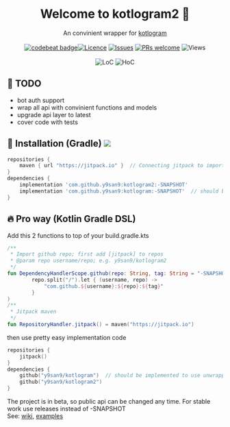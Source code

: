 <h1 align="center">Welcome to kotlogram2 👋</h1>
<p align="center">
    An convinient wrapper for <a href="https://github.com/y9san9/kotlogram">kotlogram</a>
    <br><br>
    <a href="https://codebeat.co/projects/github-com-y9san9-kotlogram2-master"><img alt="codebeat badge" src="https://codebeat.co/badges/5897c206-ad32-48b0-a798-8bb241c2b853" /></a><a href="https://github.com/y9san9/kotlogram2/blob/master/LICENSE"><img alt="Licence" src="https://img.shields.io/github/license/y9san9/kotlogram2.svg"/></a>
    <a href="https://github.com/y9san9/kotlogram2/issues"><img alt="Issues" src="https://img.shields.io/github/issues/y9san9/kotlogram2.svg"/></a>
    <a href="https://github.com/y9san9/kotlogram2/pulls"><img alt="PRs welcome" src="https://img.shields.io/badge/PRs-welcome-brightgreen.svg"></a>
    <img src="https://hits.seeyoufarm.com/api/count/incr/badge.svg?url=https://github.com/y9san9/kotlogram2&title=views%20daily/total" alt="Views" />
    <br><br>
    <img alt="LoC" src="https://tokei.rs/b1/github/y9san9/kotlogram2"/>
    <img alt="HoC" src="https://hitsofcode.com/github/y9san9/kotlogram2?branch=master"/>
</p>

## 🚩 TODO
- bot auth support
- wrap all api with convinient functions and models
- upgrade api layer to latest
- cover code with tests


## 🚀 Installation (Gradle) [![](https://jitpack.io/v/y9san9/kotlogram2.svg)](https://jitpack.io/#y9san9/kotlogram2) 

```gradle
repositories {
    maven { url "https://jitpack.io" }  // Connecting jitpack to import github repos
}
dependencies {
    implementation 'com.github.y9san9:kotlogram2:-SNAPSHOT'
    implementation 'com.github.y9san9:kotlogram:-SNAPSHOT'  // should be implemented to use unwrapped api
}
```
## 🔥 Pro way (Kotlin Gradle DSL)
Add this 2 functions to top of your build.gradle.kts
```kotlin
/**
 * Import github repo; first add [jitpack] to repos
 * @param repo username/repo; e.g. y9san9/kotlogram2
 */
fun DependencyHandlerScope.github(repo: String, tag: String = "-SNAPSHOT") = implementation(
        repo.split("/").let { (username, repo) ->
            "com.github.${username}:${repo}:${tag}"
        }
)
/**
 * Jitpack maven
 */
fun RepositoryHandler.jitpack() = maven("https://jitpack.io")
```
then use pretty easy implementation code
```kotlin
repositories {
    jitpack()
}
dependencies {
    github("y9san9/kotlogram")  // should be implemented to use unwrapped api
    github("y9san9/kotlogram2")
}
```
The project is in beta, so public api can be changed any time. For stable work use releases instead of -SNAPSHOT<br>
See: [wiki](https://github.com/y9san9/kotlogram2/wiki), [examples](https://github.com/y9san9/kotlogram2/tree/master/src/main/resources/examples)
